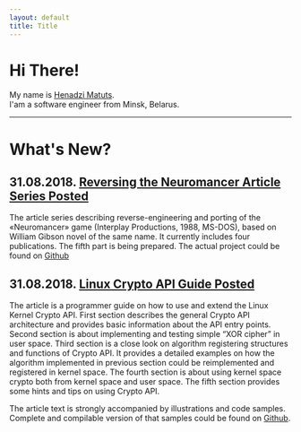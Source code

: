 ```yaml
---
layout: default
title: Title
---
```


# Hi There!

My name is [Henadzi Matuts][1].<br>
I'am a software engineer from Minsk, Belarus.

---

# What's New?

## 31.08.2018. [Reversing the Neuromancer Article Series Posted][4]

The article series describing reverse-engineering and porting of the «Neuromancer» game (Interplay Productions, 1988, MS-DOS), based on William Gibson novel of the same name. It currently includes four publications. The fifth part is being prepared. The actual project could be found on [Github][5]

## 31.08.2018. [Linux Crypto API Guide Posted][2]

The article is a programmer guide on how to use and extend the Linux Kernel Crypto API. First section describes the general Crypto API architecture and provides basic information about the API entry points. Second section is about implementing and testing simple “XOR cipher” in user space. Third section is a close look on algorithm registering structures and functions of Crypto API. It provides a detailed examples on how the algorithm implemented in previous section could be reimplemented and registered in kernel space. The fourth section is about using kernel space crypto both from kernel space and user space. The fifth section provides some hints and tips on using Crypto API.

The article text is strongly accompanied by illustrations and code samples. Complete and compilable version of that samples could be found on [Github][3].

[1]: https://www.linkedin.com/in/henadzi-matuts-09892a168/
[2]: /2018/02/07/the-linux-crypto-API-Extending-and-Using.html
[3]: https://github.com/HenadziMatuts/linux-crypto-api-tutor
[4]: /2018/03/30/reversing-the-neuromancer-part-1.html
[5]: https://github.com/HenadziMatuts/Reuromancer